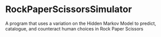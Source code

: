 # RockPaperScissorsSimulator
A program that uses a variation on the Hidden Markov Model to predict, catalogue, and counteract human choices in Rock Paper Scissors

